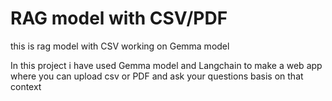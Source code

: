# RAG model with CSV/PDF
 this is rag model with CSV working on Gemma model

In this project i have used Gemma model and Langchain to make a web app where you can upload csv or PDF and ask your questions basis on that context 
